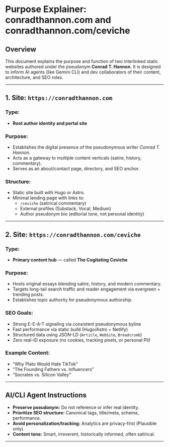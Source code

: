 # Purpose Explainer: conradthannon.com and conradthannon.com/ceviche

## Overview

This document explains the purpose and function of two interlinked static websites authored under the pseudonym **Conrad T. Hannon**. It is designed to inform AI agents (like Gemini CLI) and dev collaborators of their content, architecture, and SEO roles.

---

## 1. Site: `https://conradthannon.com`

### Type:
- **Root author identity and portal site**

### Purpose:
- Establishes the digital presence of the pseudonymous writer *Conrad T. Hannon*.
- Acts as a gateway to multiple content verticals (satire, history, commentary).
- Serves as an about/contact page, directory, and SEO anchor.

### Structure:
- Static site built with Hugo or Astro.
- Minimal landing page with links to:
  - `/ceviche` (satirical commentary)
  - External profiles (Substack, Vocal, Medium)
  - Author pseudonym bio (editorial tone, not personal identity)

---

## 2. Site: `https://conradthannon.com/ceviche`

### Type:
- **Primary content hub** — called **The Cogitating Ceviche**

### Purpose:
- Hosts original essays blending satire, history, and modern commentary.
- Targets long-tail search traffic and reader engagement via evergreen + trending posts.
- Establishes topic authority for pseudonymous authorship.

### SEO Goals:
- Strong E-E-A-T signaling via consistent pseudonymous byline
- Fast performance via static build (Hugo/Astro + Netlify)
- Structured data using JSON-LD (`Article`, `WebSite`, `Breadcrumb`)
- Zero real-ID exposure (no cookies, tracking pixels, or personal PII)

### Example Content:
- “Why Plato Would Hate TikTok”
- “The Founding Fathers vs. Influencers”
- “Socrates vs. Silicon Valley”

---

## AI/CLI Agent Instructions

- **Preserve pseudonym:** Do not reference or infer real identity.
- **Prioritize SEO structure:** Canonical tags, title/meta, schema, performance.
- **Avoid personalization/tracking:** Analytics are privacy-first (Plausible only).
- **Content tone:** Smart, irreverent, historically informed, often satirical.

---
